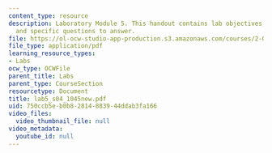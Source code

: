 ```yaml
---
content_type: resource
description: Laboratory Module 5. This handout contains lab objectives, notes, tasks,
  and specific questions to answer.
file: https://ol-ocw-studio-app-production.s3.amazonaws.com/courses/2-002-mechanics-and-materials-ii-spring-2004/750ccb5eb0b82814883944ddab3fa166_lab5_s04_1045new.pdf
file_type: application/pdf
learning_resource_types:
- Labs
ocw_type: OCWFile
parent_title: Labs
parent_type: CourseSection
resourcetype: Document
title: lab5_s04_1045new.pdf
uid: 750ccb5e-b0b8-2814-8839-44ddab3fa166
video_files:
  video_thumbnail_file: null
video_metadata:
  youtube_id: null
---
```

